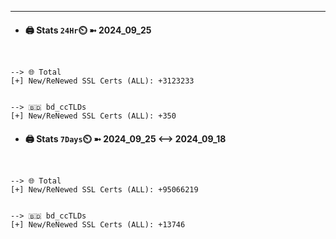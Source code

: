 

---
- #### 🖨️ **Stats** `24Hr`⏲️ ➼ 2024_09_25
```console


--> 🌐 Total
[+] New/ReNewed SSL Certs (ALL): +3123233


--> 🇧🇩 bd_ccTLDs
[+] New/ReNewed SSL Certs (ALL): +350

```

- #### 🖨️ **Stats** `7Days`⏲️ ➼ 2024_09_25 <--> 2024_09_18
```console


--> 🌐 Total
[+] New/ReNewed SSL Certs (ALL): +95066219


--> 🇧🇩 bd_ccTLDs
[+] New/ReNewed SSL Certs (ALL): +13746

```

